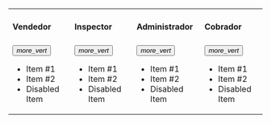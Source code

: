 
<html>
   <head>
      <h1><title>Mesh16</title></h1>
      <link rel="stylesheet" href="https://storage.googleapis.com/code.getmdl.io/1.0.6/material.indigo-pink.min.css">
      <script src="https://storage.googleapis.com/code.getmdl.io/1.0.6/material.min.js"></script>
      <link rel="stylesheet" href="https://fonts.googleapis.com/icon?family=Material+Icons">
    </head>
  <body>
   <table>
   <tr><td><h4>Vendedor</h4></td><td><h4>Inspector</h4></td><td><h4>Administrador</h4></td><td><h4>Cobrador</h4></td></tr>
   <tr>
   <td>
      <div class="container mdl-shadow--2dp">
         <div class="bar">    
            <button id="demo_menu-lower-left" class="mdl-button mdl-js-button mdl-button--icon" data-upgraded=",MaterialButton">
               <i class="material-icons">more_vert</i>
            </button>
            <ul class="mdl-menu mdl-menu--bottom-left mdl-js-menu mdl-js-ripple-effect"
               for="demo_menu-lower-left">
               <li class="mdl-menu__item">Item #1</li>
               <li class="mdl-menu__item">Item #2</li>
               <li disabled class="mdl-menu__item">Disabled Item</li>     
            </ul>        
         </div>
         <div class="background"></div>
      </div>
   </td>
   <td>
      <div class="container mdl-shadow--2dp">
         <div class="bar">
            <div class="wrapper">     
               <button id="demo_menu-lower-right" class="mdl-button mdl-js-button mdl-button--icon" data-upgraded=",MaterialButton">
                  <i class="material-icons">more_vert</i>
               </button>
               <ul class="mdl-menu mdl-menu--bottom-right mdl-js-menu mdl-js-ripple-effect"
                  for="demo_menu-lower-right">
                  <li class="mdl-menu__item">Item #1</li>
                  <li class="mdl-menu__item">Item #2</li>
                  <li disabled class="mdl-menu__item">Disabled Item</li>     
               </ul>
            </div>
         </div>
         <div class="background"></div>
      </div>
   </td>
   <td>
      <div class="container mdl-shadow--2dp">
	     <div class="background"></div>
         <div class="bar">    
            <button id="demo_menu-top-left" class="mdl-button mdl-js-button mdl-button--icon" data-upgraded=",MaterialButton">
               <i class="material-icons">more_vert</i>
            </button>
            <ul class="mdl-menu mdl-menu--top-left mdl-js-menu mdl-js-ripple-effect"
               for="demo_menu-top-left">
               <li class="mdl-menu__item">Item #1</li>
               <li class="mdl-menu__item">Item #2</li>
               <li disabled class="mdl-menu__item">Disabled Item</li>     
            </ul>        
         </div>         
      </div>
   </td>
   <td>     
      <div class="container mdl-shadow--2dp">
	     <div class="background"></div>
         <div class="bar">
            <div class="wrapper">     
               <button id="demo_menu-top-right" class="mdl-button mdl-js-button mdl-button--icon" data-upgraded=",MaterialButton">
                  <i class="material-icons">more_vert</i>
               </button>
               <ul class="mdl-menu mdl-menu--top-right mdl-js-menu mdl-js-ripple-effect"
                  for="demo_menu-top-right">
                  <li class="mdl-menu__item">Item #1</li>
                  <li class="mdl-menu__item">Item #2</li>
                  <li disabled class="mdl-menu__item">Disabled Item</li>     
               </ul>
            </div>
         </div>        
      </div>
   </td>
   </tr>
   </table>
</body>
</html>
